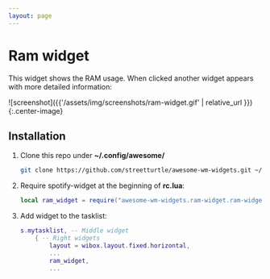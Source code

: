 ```yaml
---
layout: page
---
```

# Ram widget

This widget shows the RAM usage. When clicked another widget appears with more detailed information:

![screenshot]({{'/assets/img/screenshots/ram-widget.gif' | relative_url }}){:.center-image}

## Installation

1. Clone this repo under **~/.config/awesome/**

    ```bash
    git clone https://github.com/streetturtle/awesome-wm-widgets.git ~/.config/awesome/
    ```

1. Require spotify-widget at the beginning of **rc.lua**:

    ```lua
    local ram_widget = require("awesome-wm-widgets.ram-widget.ram-widget")
    ```

1. Add widget to the tasklist:

    ```lua
    s.mytasklist, -- Middle widget
        { -- Right widgets
            layout = wibox.layout.fixed.horizontal,
            ...
            ram_widget,
            ...
    ```
